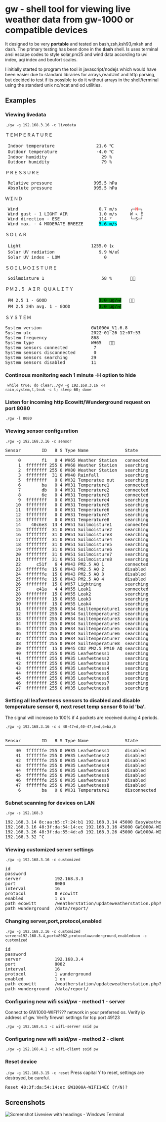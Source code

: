 # gw - shell tool for viewing live weather data from gw-1000 or compatible devices

It designed to be very **portable** and tested on bash,zsh,ksh93,mksh and dash. The primary testing has been done in the **dash** shell. Is uses terminal ansi escape codes to style solar,pm25 and wind data according to uvi index, aqi index and beufort scales.</p>
<p>I initially started to program the tool in javascript/nodejs which would have been easier due to standard libraries for arrays,readUint and http parsing, but decided to test if its possible to do it without arrays in the shell/terminal using the standard unix nc/ncat and od utilities.</p>

## Examples

### Viewing livedata

<code>./gw -g 192.168.3.16 -c livedata</code>

<pre>
ＴＥＭＰＥＲＡＴＵＲＥ

 Indoor temperature                21.6 ℃
 Outdoor temperature               -4.0 ℃
 Indoor humidity                     29 %
 Outdoor humidity                    79 %

ＰＲＥＳＳＵＲＥ

 Relative pressure                995.5 hPa
 Absolute pressure                995.5 hPa

ＷＩＮＤ

 Wind                               0.7 m/s     ╭─<span style="color:red">N</span>─╮
 Wind gust - 1 LIGHT AIR            1.0 m/s     W ↖ E
 Wind direction - ESE               114 °       ╰─S─╯
 Wind max. - 4 MODERATE BREEZE      <span style="background-color:cyan; color: black">5.6 m/s</span>

ＳＯＬＡＲ

 Light                           1255.0 ㏓
 Solar UV radiation                 9.9 W/㎡
 Solar UV index - LOW                 0

ＳＯＩＬＭＯＩＳＴＵＲＥ

 Soilmoisture 1                      58 %       🔋📶

ＰＭ２.５ ＡＩＲ ＱＵＡＬＩＴＹ

 PM 2.5 1 - GOOD                    <span style="background-color:green; color: black">3.0 µg/㎥</span>   🔌📶
 PM 2.5 24h avg. 1 - GOOD           <span style="background-color:green; color: black">3.0 µg/㎥</span>

ＳＹＳＴＥＭ

System version                   GW1000A_V1.6.8
System utc                       2022-01-26 12:07:53
System frequency                 868
System type                      WH65   🔋📶
System sensors connected          7
System sensors disconnected       0
System sensors searching         29
System sensors disabled          11
</pre>

### Continous monitoring each 1 minute -H option to hide
<code> while true; do clear;./gw -g 192.168.3.16 -H rain,system,t,leak  -c l; sleep 60; done</code>

### Listen for incoming http Ecowitt/Wunderground request on port 8080

<code>./gw -l 8080</code>

### Viewing sensor configuration

<code>./gw -g 192.168.3.16 -c sensor</code>
<pre>
Sensor        ID   B S Type Name              State             Battery Signal
───────────────────────────────────────────────────────────────────────────────
     0        f1   0 4 WH65 Weather Station   connected         🔋      📶 100%
     1  ffffffff 255 0 WH68 Weather Station   searching
     2  ffffffff 255 0 WH80 Weather Station   searching
     3  ffffffff  31 0 WH40 Rainfall          searching
     5  ffffffff   0 0 WH32 Temperatue out    searching
     6        ba   0 4 WH31 Temperature1      connected         🔋      📶 100%
     7        db   0 4 WH31 Temperature2      connected         🔋      📶 100%
     8        6e   0 4 WH31 Temperature3      connected         🔋      📶 100%
     9  ffffffff   0 0 WH31 Temperature4      searching
    10  ffffffff   0 0 WH31 Temperature5      searching
    11  ffffffff   0 0 WH31 Temperature6      searching
    12  ffffffff   0 0 WH31 Temperature7      searching
    13  ffffffff   0 0 WH31 Temperature8      searching
    14    40c6e3  13 4 WH51 Soilmoisture1     connected         🔋 1.3V 📶 100%
    15  ffffffff  31 0 WH51 Soilmoisture2     searching
    16  ffffffff  31 0 WH51 Soilmoisture3     searching
    17  ffffffff  31 0 WH51 Soilmoisture4     searching
    18  ffffffff  31 0 WH51 Soilmoisture5     searching
    19  ffffffff  31 0 WH51 Soilmoisture6     searching
    20  ffffffff  31 0 WH51 Soilmoisture7     searching
    21  ffffffff  31 0 WH51 Soilmoisture8     searching
    22      c51f   6 4 WH43 PM2.5 AQ 1        connected         🔌      📶 100%
    23  fffffffe  15 0 WH43 PM2.5 AQ 2        disabled
    24  fffffffe  15 0 WH43 PM2.5 AQ 3        disabled
    25  fffffffe  15 0 WH43 PM2.5 AQ 4        disabled
    26  ffffffff  15 0 WH57 Lightning         searching
    27      e41a   4 4 WH55 Leak1             connected         🔋 4    📶 100%
    28  ffffffff  15 0 WH55 Leak2             searching
    29  ffffffff  15 0 WH55 Leak3             searching
    30  ffffffff  15 0 WH55 Leak4             searching
    31  ffffffff 255 0 WH34 Soiltemperature1  searching
    32  ffffffff 255 0 WH34 Soiltemperature2  searching
    33  ffffffff 255 0 WH34 Soiltemperature3  searching
    34  ffffffff 255 0 WH34 Soiltemperature4  searching
    35  ffffffff 255 0 WH34 Soiltemperature5  searching
    36  ffffffff 255 0 WH34 Soiltemperature6  searching
    37  ffffffff 255 0 WH34 Soiltemperature7  searching
    38  ffffffff 255 0 WH34 Soiltemperature8  searching
    39  ffffffff  15 0 WH45 CO2 PM2.5 PM10 AQ searching
    40  ffffffff 255 0 WH35 Leafwetness1      searching
    41  ffffffff 255 0 WH35 Leafwetness2      searching
    42  ffffffff 255 0 WH35 Leafwetness3      searching
    43  ffffffff 255 0 WH35 Leafwetness4      searching
    44  ffffffff 255 0 WH35 Leafwetness5      searching
    45  ffffffff 255 0 WH35 Leafwetness6      searching
    46  ffffffff 255 0 WH35 Leafwetness7      searching
    47  ffffffff 255 0 WH35 Leafwetness8      searching
</pre>

### Setting all leafwetness sensors to disabled and disable temperature sensor 6, next reset temp sensor 6 to id 'ba'.

The signal will increase to 100% if 4 packets are received during 4 periods.

<code>./gw -g 192.168.3.16 -c s 40-47=d,40-47,6=d,6=ba,6</code>

<pre>    
Sensor        ID   B S Type Name              State             Battery Signal
───────────────────────────────────────────────────────────────────────────────
    40  fffffffe 255 0 WH35 Leafwetness1      disabled
    41  fffffffe 255 0 WH35 Leafwetness2      disabled
    42  fffffffe 255 0 WH35 Leafwetness3      disabled
    43  fffffffe 255 0 WH35 Leafwetness4      disabled
    44  fffffffe 255 0 WH35 Leafwetness5      disabled
    45  fffffffe 255 0 WH35 Leafwetness6      disabled
    46  fffffffe 255 0 WH35 Leafwetness7      disabled
    47  fffffffe 255 0 WH35 Leafwetness8      disabled
     6        ba   0 0 WH31 Temperature1      disconnected      🔋      🛑
</pre>

### Subnet scanning for devices on LAN

<code>./gw -s 192.168.3</code>
<pre>
192.168.3.14 8c:aa:b5:c7:24:b1 192.168.3.14 45000 EasyWeather-WIFI24B1 V1.6.1
192.168.3.16 48:3f:da:54:14:ec 192.168.3.16 45000 GW1000A-WIFI14EC V1.6.8
192.168.3.26 48:3f:da:55:4d:a9 192.168.3.26 45000 GW1000A-WIFI4DA9 V1.6.8
192.168.3.32 ^C
</pre>

### Viewing customized server settings

<code>./gw -g 192.168.3.16 -c customized</code>
<pre>
id
password
server             192.168.3.3
port               8080
interval           16
protocol           0 ecowitt
enabled            1 on
path ecowitt       /weatherstation/updateweatherstation.php?
path wunderground  /data/report/
</pre>

### Changing server,port,protocol,enabled
<code>./gw -g 192.168.3.16 -c customized server=192.168.3.4,port=8082,protocol=wunderground,enabled=on -c customized</code>
<pre>
id
password
server             192.168.3.4
port               8082
interval           16
protocol           1 wunderground
enabled            1 on
path ecowitt       /weatherstation/updateweatherstation.php?
path wunderground  /data/report/
</pre>

### Configuring new wifi ssid/pw - method 1 - server
<p>Connect to GW1000-WIFI???? network in your preferred os. Verify ip address of gw. Verify firewall settings for tcp port 49123</p> 
<code>./gw -g 192.168.4.1 -c wifi-server ssid pw</code>
<br>

### Configuring new wifi ssid/pw - method 2 - client
<code>./gw -g 192.168.4.1 -c wifi-client ssid pw</code>

### Reset device
<code>./gw -g 192.168.3.15 -c reset</code>
Press capital Y to reset, settings are destroyed, be careful.
<pre>Reset 48:3f:da:54:14:ec GW1000A-WIFI14EC (Y/N)?</pre>

<!---
https://www.markdownguide.org/basic-syntax/
https://docs.github.com/en/repositories/managing-your-repositorys-settings-and-features/customizing-your-repository/about-readmes
-->
## Screenshots
![Screenshot Liveview with headings - Windows Terminal](./img/Skjermbilde%202022-01-26%20144206.png)
